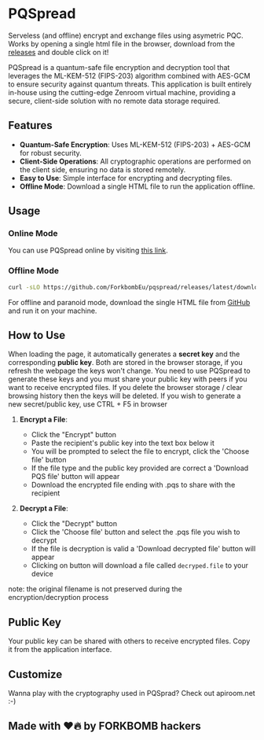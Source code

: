 <!--
SPDX-FileCopyrightText: 2024 The Forkbomb Company

SPDX-License-Identifier: AGPL-3.0-or-later
-->

# PQSpread

Serveless (and offline) encrypt and exchange files using asymetric PQC. Works by opening a single html file in the browser, download from the [releases](https://github.com/ForkbombEu/pqspread/releases) and double click on it!

PQSpread is a quantum-safe file encryption and decryption tool that leverages the ML-KEM-512 (FIPS-203) algorithm combined with AES-GCM to ensure security against quantum threats. This application is built entirely in-house using the cutting-edge Zenroom virtual machine, providing a secure, client-side solution with no remote data storage required.

## Features

- **Quantum-Safe Encryption**: Uses ML-KEM-512 (FIPS-203) + AES-GCM for robust security.
- **Client-Side Operations**: All cryptographic operations are performed on the client side, ensuring no data is stored remotely.
- **Easy to Use**: Simple interface for encrypting and decrypting files.
- **Offline Mode**: Download a single HTML file to run the application offline.

## Usage

### Online Mode

You can use PQSpread online by visiting [this link](https://forkbomb.eu/pqspread).

### Offline Mode
```sh
curl -sLO https://github.com/ForkbombEu/pqspread/releases/latest/download/pqspread.html
```
For offline and paranoid mode, download the single HTML file from [GitHub](https://github.com/forkbombeu/pqspread/releases) and run it on your machine.

## How to Use

When loading the page, it automatically generates a **secret key** and the corresponding **public key**. Both are stored in the browser storage, if you refresh the webpage the keys won't change. You need to use PQSpread to generate these keys and you must share your public key with peers if you want to receive encrypted files. If you delete the browser storage / clear browsing history then the keys will be deleted. If you wish to generate a new secret/public key, use CTRL + F5 in browser

1. **Encrypt a File**:
   - Click the "Encrypt" button
   - Paste the recipient's public key into the text box below it
   - You will be prompted to select the file to encrypt, click the 'Choose file' button
   - If the file type and the public key provided are correct a 'Download PQS file' button will appear
   - Download the encrypted file ending with .pqs to share with the recipient

2. **Decrypt a File**:
   - Click the "Decrypt" button
   - Click the 'Choose file' button and select the .pqs file you wish to decrypt
   - If the file is decryption is valid a 'Download decrypted file' button will appear
   - Clicking on button will download a file called `decryped.file` to your device
  
note: the original filename is not preserved during the encryption/decryption process


## Public Key

Your public key can be shared with others to receive encrypted files. Copy it from the application interface.

## Customize

Wanna play with the cryptography used in PQSprad? Check out apiroom.net :-)

## Made with ❤️🔥 by FORKBOMB hackers
